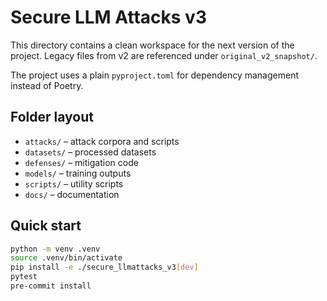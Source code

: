 # Secure LLM Attacks v3

This directory contains a clean workspace for the next version of the project.
Legacy files from v2 are referenced under `original_v2_snapshot/`.

The project uses a plain `pyproject.toml` for dependency management instead of
Poetry.

## Folder layout

- `attacks/` – attack corpora and scripts
- `datasets/` – processed datasets
- `defenses/` – mitigation code
- `models/` – training outputs
- `scripts/` – utility scripts
- `docs/` – documentation

## Quick start

```bash
python -m venv .venv
source .venv/bin/activate
pip install -e ./secure_llmattacks_v3[dev]
pytest
pre-commit install
```
